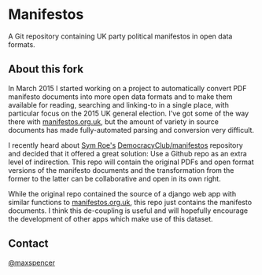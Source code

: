 # Manifestos

A Git repository containing UK party political manifestos in open data formats.

## About this fork

In March 2015 I started working on a project to automatically convert PDF
manifesto documents into more open data formats and to make them available for
reading, searching and linking-to in a single place, with particular focus on
the 2015 UK general election. I've got some of the way there with
[manifestos.org.uk](http://manifestos.org.uk), but the amount of variety in
source documents has made fully-automated parsing and conversion very difficult.

I recently heard about [Sym Roe's](https://twitter.com/symroe)
[DemocracyClub/manifestos](https://github.com/DemocracyClub/manifestos)
repository and decided that it offered a great solution: Use a Github repo as an
extra level of indirection. This repo will contain the original PDFs and open
format versions of the manifesto documents and the transformation from the
former to the latter can be collaborative and open in its own right.

While the original repo contained the source of a django web app with similar
functions to [manifestos.org.uk](http://manifestos.org.uk), this repo just
contains the manifesto documents. I think this de-coupling is useful and will
hopefully encourage the development of other apps which make use of this
dataset.

## Contact

[@maxspencer](https://twitter.com/maxspencer)